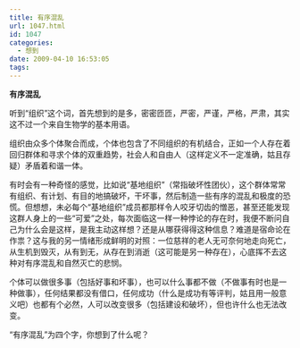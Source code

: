 ```yaml
---
title: 有序混乱
url: 1047.html
id: 1047
categories:
  - 想到
date: 2009-04-10 16:53:05
tags:
---
```


**有序混乱**

  
听到“组织”这个词，首先想到的是多，密密匝匝，严密，严谨，严格，严肃，其实这不过一个来自生物学的基本用语。  
  
组织由众多个体聚合而成，个体也包含了不同组织的有机结合，正如一个人存在着回归群体和寻求个体的双重趋势，社会人和自由人（这样定义不一定准确，姑且存疑）矛盾着和谐一体。  
  
有时会有一种奇怪的感觉，比如说“基地组织”（常指破坏性团伙），这个群体常常有组织、有计划、有目的地搞破坏，干坏事，然后制造一些有序的混乱和极度的恐慌。但想想，未必每个“基地组织”成员都那样令人咬牙切齿的憎恶，甚至还能发现这群人身上的一些“可爱”之处，每次面临这一样一种悖论的存在时，我便不断问自己为什么会是这样，是我主动这样想？还是从哪获得得这种信息？难道是宿命论在作祟？这与我的另一情绪形成鲜明的对照：一位慈祥的老人无可奈何地走向死亡，从生机到毁灭，从有到无，从存在到消逝（这可能是另一种存在），心底挥不去这种对有序混乱和自然灭亡的悲悯。  
  
个体可以做很多事（包括好事和坏事），也可以什么事都不做（不做事有时也是一种做事），任何结果都没有借口，任何成功（什么是成功有等评判，姑且用一般意义吧）也都有个必然，人可以改变很多（包括建设和破坏），但也许什么也无法改变。  
  
“有序混乱”为四个字，你想到了什么呢？